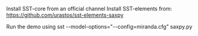 Install SST-core from an official channel
Install SST-elements from: https://github.com/urastos/sst-elements-saxpy

Run the demo using
sst --model-options="--config=miranda.cfg" saxpy.py